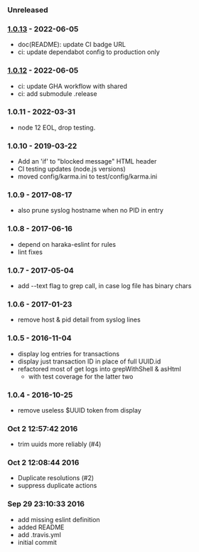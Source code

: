 ### Unreleased


### [1.0.13] - 2022-06-05

- doc(README): update CI badge URL
- ci: update dependabot config to production only


### [1.0.12] - 2022-06-05

- ci: update GHA workflow with shared
- ci: add submodule .release


### 1.0.11 - 2022-03-31

- node 12 EOL, drop testing.


### 1.0.10 - 2019-03-22

* Add an 'if' to "blocked message" HTML header
* CI testing updates (node.js versions)
* moved config/karma.ini to test/config/karma.ini


### 1.0.9 - 2017-08-17

* also prune syslog hostname when no PID in entry


### 1.0.8 - 2017-06-16

* depend on haraka-eslint for rules
* lint fixes


### 1.0.7 - 2017-05-04

* add --text flag to grep call, in case log file has binary chars


### 1.0.6 - 2017-01-23

* remove host & pid detail from syslog lines


### 1.0.5 - 2016-11-04

* display log entries for transactions
* display just transaction ID in place of full UUID.id
* refactored most of get logs into grepWithShell & asHtml
    * with test coverage for the latter two


### 1.0.4 - 2016-10-25

* remove useless $UUID token from display


### Oct 2 12:57:42 2016

* trim uuids more reliably (#4)


### Oct 2 12:08:44 2016

* Duplicate resolutions (#2)
* suppress duplicate actions


### Sep 29 23:10:33 2016

* add missing eslint definition
* added README
* add .travis.yml
* initial commit


[1.0.12]: https://github.com/haraka/haraka-plugin-log-reader/releases/tag/1.0.12
[1.0.13]: https://github.com/haraka/haraka-plugin-log-reader/releases/tag/1.0.13
